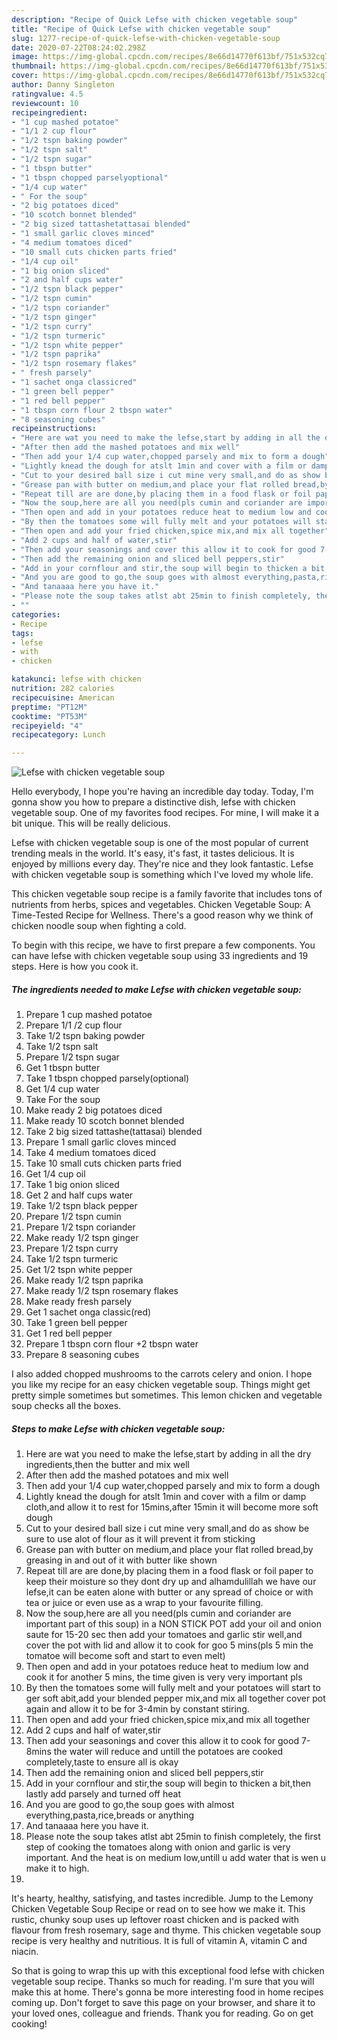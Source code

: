 ```yaml
---
description: "Recipe of Quick Lefse with chicken vegetable soup"
title: "Recipe of Quick Lefse with chicken vegetable soup"
slug: 1277-recipe-of-quick-lefse-with-chicken-vegetable-soup
date: 2020-07-22T08:24:02.298Z
image: https://img-global.cpcdn.com/recipes/8e66d14770f613bf/751x532cq70/lefse-with-chicken-vegetable-soup-recipe-main-photo.jpg
thumbnail: https://img-global.cpcdn.com/recipes/8e66d14770f613bf/751x532cq70/lefse-with-chicken-vegetable-soup-recipe-main-photo.jpg
cover: https://img-global.cpcdn.com/recipes/8e66d14770f613bf/751x532cq70/lefse-with-chicken-vegetable-soup-recipe-main-photo.jpg
author: Danny Singleton
ratingvalue: 4.5
reviewcount: 10
recipeingredient:
- "1 cup mashed potatoe"
- "1/1 2 cup flour"
- "1/2 tspn baking powder"
- "1/2 tspn salt"
- "1/2 tspn sugar"
- "1 tbspn butter"
- "1 tbspn chopped parselyoptional"
- "1/4 cup water"
- " For the soup"
- "2 big potatoes diced"
- "10 scotch bonnet blended"
- "2 big sized tattashetattasai blended"
- "1 small garlic cloves minced"
- "4 medium tomatoes diced"
- "10 small cuts chicken parts fried"
- "1/4 cup oil"
- "1 big onion sliced"
- "2 and half cups water"
- "1/2 tspn black pepper"
- "1/2 tspn cumin"
- "1/2 tspn coriander"
- "1/2 tspn ginger"
- "1/2 tspn curry"
- "1/2 tspn turmeric"
- "1/2 tspn white pepper"
- "1/2 tspn paprika"
- "1/2 tspn rosemary flakes"
- " fresh parsely"
- "1 sachet onga classicred"
- "1 green bell pepper"
- "1 red bell pepper"
- "1 tbspn corn flour 2 tbspn water"
- "8 seasoning cubes"
recipeinstructions:
- "Here are wat you need to make the lefse,start by adding in all the dry ingredients,then the butter and mix well"
- "After then add the mashed potatoes and mix well"
- "Then add your 1/4 cup water,chopped parsely and mix to form a dough"
- "Lightly knead the dough for atslt 1min and cover with a film or damp cloth,and allow it to rest for 15mins,after 15min it will become more soft dough"
- "Cut to your desired ball size i cut mine very small,and do as show be sure to use alot of flour as it will prevent it from sticking"
- "Grease pan with butter on medium,and place your flat rolled bread,by greasing in and out of it with butter like shown"
- "Repeat till are are done,by placing them in a food flask or foil paper to keep their moisture so they dont dry up and alhamdulillah we have our lefse,it can be eaten alone with butter or any spread of choice or with tea or juice or even use as a wrap to your favourite filling."
- "Now the soup,here are all you need(pls cumin and coriander are important part of this soup) in a NON STICK POT add your oil and onion saute for 15-20 sec then add your tomatoes and garlic stir well,and cover the pot with lid and allow it to cook for goo 5 mins(pls 5 min the tomatoe will become soft and start to even melt)"
- "Then open and add in your potatoes reduce heat to medium low and cook it for another 5 mins, the time given is very very important pls"
- "By then the tomatoes some will fully melt and your potatoes will start to ger soft abit,add your blended pepper mix,and mix all together cover pot again and allow it to be for 3-4min by constant stiring."
- "Then open and add your fried chicken,spice mix,and mix all together"
- "Add 2 cups and half of water,stir"
- "Then add your seasonings and cover this allow it to cook for good 7-8mins the water will reduce and untill the potatoes are cooked completely,taste to ensure all is okay"
- "Then add the remaining onion and sliced bell peppers,stir"
- "Add in your cornflour and stir,the soup will begin to thicken a bit,then lastly add parsely and turned off heat"
- "And you are good to go,the soup goes with almost everything,pasta,rice,breads or anything"
- "And tanaaaa here you have it."
- "Please note the soup takes atlst abt 25min to finish completely, the first step of cooking the tomatoes along with onion and garlic is very important. And the heat is on medium low,untill u add water that is wen u make it to high."
- ""
categories:
- Recipe
tags:
- lefse
- with
- chicken

katakunci: lefse with chicken 
nutrition: 282 calories
recipecuisine: American
preptime: "PT12M"
cooktime: "PT53M"
recipeyield: "4"
recipecategory: Lunch

---
```



![Lefse with chicken vegetable soup](https://img-global.cpcdn.com/recipes/8e66d14770f613bf/751x532cq70/lefse-with-chicken-vegetable-soup-recipe-main-photo.jpg)

Hello everybody, I hope you're having an incredible day today. Today, I'm gonna show you how to prepare a distinctive dish, lefse with chicken vegetable soup. One of my favorites food recipes. For mine, I will make it a bit unique. This will be really delicious.

Lefse with chicken vegetable soup is one of the most popular of current trending meals in the world. It's easy, it's fast, it tastes delicious. It is enjoyed by millions every day. They're nice and they look fantastic. Lefse with chicken vegetable soup is something which I've loved my whole life.

This chicken vegetable soup recipe is a family favorite that includes tons of nutrients from herbs, spices and vegetables. Chicken Vegetable Soup: A Time-Tested Recipe for Wellness. There&#39;s a good reason why we think of chicken noodle soup when fighting a cold.


To begin with this recipe, we have to first prepare a few components. You can have lefse with chicken vegetable soup using 33 ingredients and 19 steps. Here is how you cook it.

<!--inarticleads1-->

##### The ingredients needed to make Lefse with chicken vegetable soup:

1. Prepare 1 cup mashed potatoe
1. Prepare 1/1 /2 cup flour
1. Take 1/2 tspn baking powder
1. Take 1/2 tspn salt
1. Prepare 1/2 tspn sugar
1. Get 1 tbspn butter
1. Take 1 tbspn chopped parsely(optional)
1. Get 1/4 cup water
1. Take  For the soup
1. Make ready 2 big potatoes diced
1. Make ready 10 scotch bonnet blended
1. Take 2 big sized tattashe(tattasai) blended
1. Prepare 1 small garlic cloves minced
1. Take 4 medium tomatoes diced
1. Take 10 small cuts chicken parts fried
1. Get 1/4 cup oil
1. Take 1 big onion sliced
1. Get 2 and half cups water
1. Take 1/2 tspn black pepper
1. Prepare 1/2 tspn cumin
1. Prepare 1/2 tspn coriander
1. Make ready 1/2 tspn ginger
1. Prepare 1/2 tspn curry
1. Take 1/2 tspn turmeric
1. Get 1/2 tspn white pepper
1. Make ready 1/2 tspn paprika
1. Make ready 1/2 tspn rosemary flakes
1. Make ready  fresh parsely
1. Get 1 sachet onga classic(red)
1. Take 1 green bell pepper
1. Get 1 red bell pepper
1. Prepare 1 tbspn corn flour +2 tbspn water
1. Prepare 8 seasoning cubes


I also added chopped mushrooms to the carrots celery and onion. I hope you like my recipe for an easy chicken vegetable soup. Things might get pretty simple sometimes but sometimes. This lemon chicken and vegetable soup checks all the boxes. 

<!--inarticleads2-->

##### Steps to make Lefse with chicken vegetable soup:

1. Here are wat you need to make the lefse,start by adding in all the dry ingredients,then the butter and mix well
1. After then add the mashed potatoes and mix well
1. Then add your 1/4 cup water,chopped parsely and mix to form a dough
1. Lightly knead the dough for atslt 1min and cover with a film or damp cloth,and allow it to rest for 15mins,after 15min it will become more soft dough
1. Cut to your desired ball size i cut mine very small,and do as show be sure to use alot of flour as it will prevent it from sticking
1. Grease pan with butter on medium,and place your flat rolled bread,by greasing in and out of it with butter like shown
1. Repeat till are are done,by placing them in a food flask or foil paper to keep their moisture so they dont dry up and alhamdulillah we have our lefse,it can be eaten alone with butter or any spread of choice or with tea or juice or even use as a wrap to your favourite filling.
1. Now the soup,here are all you need(pls cumin and coriander are important part of this soup) in a NON STICK POT add your oil and onion saute for 15-20 sec then add your tomatoes and garlic stir well,and cover the pot with lid and allow it to cook for goo 5 mins(pls 5 min the tomatoe will become soft and start to even melt)
1. Then open and add in your potatoes reduce heat to medium low and cook it for another 5 mins, the time given is very very important pls
1. By then the tomatoes some will fully melt and your potatoes will start to ger soft abit,add your blended pepper mix,and mix all together cover pot again and allow it to be for 3-4min by constant stiring.
1. Then open and add your fried chicken,spice mix,and mix all together
1. Add 2 cups and half of water,stir
1. Then add your seasonings and cover this allow it to cook for good 7-8mins the water will reduce and untill the potatoes are cooked completely,taste to ensure all is okay
1. Then add the remaining onion and sliced bell peppers,stir
1. Add in your cornflour and stir,the soup will begin to thicken a bit,then lastly add parsely and turned off heat
1. And you are good to go,the soup goes with almost everything,pasta,rice,breads or anything
1. And tanaaaa here you have it.
1. Please note the soup takes atlst abt 25min to finish completely, the first step of cooking the tomatoes along with onion and garlic is very important. And the heat is on medium low,untill u add water that is wen u make it to high.
1. 


It&#39;s hearty, healthy, satisfying, and tastes incredible. Jump to the Lemony Chicken Vegetable Soup Recipe or read on to see how we make it. This rustic, chunky soup uses up leftover roast chicken and is packed with flavour from fresh rosemary, sage and thyme. This chicken vegetable soup recipe is very healthy and nutritious. It is full of vitamin A, vitamin C and niacin. 

So that is going to wrap this up with this exceptional food lefse with chicken vegetable soup recipe. Thanks so much for reading. I'm sure that you will make this at home. There's gonna be more interesting food in home recipes coming up. Don't forget to save this page on your browser, and share it to your loved ones, colleague and friends. Thank you for reading. Go on get cooking!

